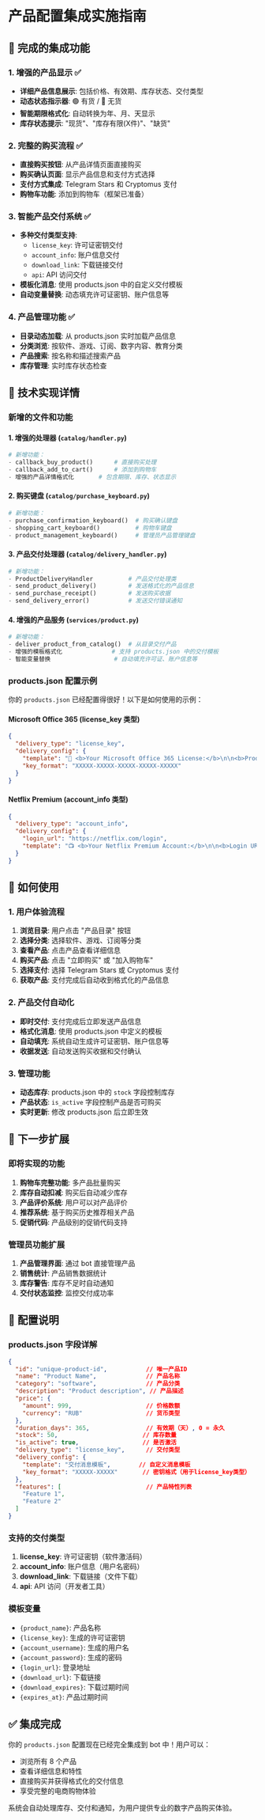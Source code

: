 # 产品配置集成实施指南

## 🎉 完成的集成功能

### 1. 增强的产品显示 ✅
- **详细产品信息展示**: 包括价格、有效期、库存状态、交付类型
- **动态状态指示器**: 🟢 有货 / 🔴 无货
- **智能期限格式化**: 自动转换为年、月、天显示
- **库存状态提示**: "现货"、"库存有限(X件)"、"缺货"

### 2. 完整的购买流程 ✅
- **直接购买按钮**: 从产品详情页面直接购买
- **购买确认页面**: 显示产品信息和支付方式选择
- **支付方式集成**: Telegram Stars 和 Cryptomus 支付
- **购物车功能**: 添加到购物车（框架已准备）

### 3. 智能产品交付系统 ✅
- **多种交付类型支持**:
  - `license_key`: 许可证密钥交付
  - `account_info`: 账户信息交付
  - `download_link`: 下载链接交付
  - `api`: API 访问交付
- **模板化消息**: 使用 products.json 中的自定义交付模板
- **自动变量替换**: 动态填充许可证密钥、账户信息等

### 4. 产品管理功能 ✅
- **目录动态加载**: 从 products.json 实时加载产品信息
- **分类浏览**: 按软件、游戏、订阅、数字内容、教育分类
- **产品搜索**: 按名称和描述搜索产品
- **库存管理**: 实时库存状态检查

## 🔧 技术实现详情

### 新增的文件和功能

#### 1. 增强的处理器 (`catalog/handler.py`)
```python
# 新增功能：
- callback_buy_product()      # 直接购买处理
- callback_add_to_cart()      # 添加到购物车
- 增强的产品详情格式化       # 包含期限、库存、状态显示
```

#### 2. 购买键盘 (`catalog/purchase_keyboard.py`)
```python
# 新增功能：
- purchase_confirmation_keyboard()  # 购买确认键盘
- shopping_cart_keyboard()          # 购物车键盘
- product_management_keyboard()     # 管理员产品管理键盘
```

#### 3. 产品交付处理器 (`catalog/delivery_handler.py`)
```python
# 新增功能：
- ProductDeliveryHandler          # 产品交付处理类
- send_product_delivery()         # 发送格式化的产品信息
- send_purchase_receipt()         # 发送购买收据
- send_delivery_error()           # 发送交付错误通知
```

#### 4. 增强的产品服务 (`services/product.py`)
```python
# 新增功能：
- deliver_product_from_catalog()  # 从目录交付产品
- 增强的模板格式化              # 支持 products.json 中的交付模板
- 智能变量替换                  # 自动填充许可证、账户信息等
```

### products.json 配置示例

你的 `products.json` 已经配置得很好！以下是如何使用的示例：

#### Microsoft Office 365 (license_key 类型)
```json
{
  "delivery_type": "license_key",
  "delivery_config": {
    "template": "🔑 <b>Your Microsoft Office 365 License:</b>\n\n<b>Product:</b> {product_name}\n<b>License Key:</b> <pre>{license_key}</pre>\n\n<b>Activation Instructions:</b>\n1. Go to office.com/setup\n2. Sign in with your Microsoft account\n3. Enter the product key above\n4. Follow the installation instructions\n\n<b>Note:</b> License is valid for 1 year and can only be used once.",
    "key_format": "XXXXX-XXXXX-XXXXX-XXXXX-XXXXX"
  }
}
```

#### Netflix Premium (account_info 类型)
```json
{
  "delivery_type": "account_info",
  "delivery_config": {
    "login_url": "https://netflix.com/login",
    "template": "📺 <b>Your Netflix Premium Account:</b>\n\n<b>Login URL:</b> {login_url}\n<b>Email:</b> {account_username}\n<b>Password:</b> <pre>{account_password}</pre>\n\n<b>Features:</b>\n• 4K Ultra HD streaming\n• 4 simultaneous screens\n• Download on mobile devices\n• No ads\n\n<b>Valid until:</b> {expires_at}\n\n<b>Important:</b> Do not change account settings or password!"
  }
}
```

## 🚀 如何使用

### 1. 用户体验流程
1. **浏览目录**: 用户点击 "产品目录" 按钮
2. **选择分类**: 选择软件、游戏、订阅等分类
3. **查看产品**: 点击产品查看详细信息
4. **购买产品**: 点击 "立即购买" 或 "加入购物车"
5. **选择支付**: 选择 Telegram Stars 或 Cryptomus 支付
6. **获取产品**: 支付完成后自动收到格式化的产品信息

### 2. 产品交付自动化
- **即时交付**: 支付完成后立即发送产品信息
- **格式化消息**: 使用 products.json 中定义的模板
- **自动填充**: 系统自动生成许可证密钥、账户信息等
- **收据发送**: 自动发送购买收据和交付确认

### 3. 管理功能
- **动态库存**: products.json 中的 `stock` 字段控制库存
- **产品状态**: `is_active` 字段控制产品是否可购买
- **实时更新**: 修改 products.json 后立即生效

## 🔮 下一步扩展

### 即将实现的功能
1. **购物车完整功能**: 多产品批量购买
2. **库存自动扣减**: 购买后自动减少库存
3. **产品评价系统**: 用户可以对产品评价
4. **推荐系统**: 基于购买历史推荐相关产品
5. **促销代码**: 产品级别的促销代码支持

### 管理员功能扩展
1. **产品管理界面**: 通过 bot 直接管理产品
2. **销售统计**: 产品销售数据统计
3. **库存警告**: 库存不足时自动通知
4. **交付状态监控**: 监控交付成功率

## 📝 配置说明

### products.json 字段详解

```json
{
  "id": "unique-product-id",           // 唯一产品ID
  "name": "Product Name",              // 产品名称
  "category": "software",              // 产品分类
  "description": "Product description", // 产品描述
  "price": {
    "amount": 999,                     // 价格数额
    "currency": "RUB"                  // 货币类型
  },
  "duration_days": 365,                // 有效期（天）, 0 = 永久
  "stock": 50,                        // 库存数量
  "is_active": true,                  // 是否激活
  "delivery_type": "license_key",      // 交付类型
  "delivery_config": {
    "template": "交付消息模板",        // 自定义消息模板
    "key_format": "XXXXX-XXXXX"       // 密钥格式（用于license_key类型）
  },
  "features": [                        // 产品特性列表
    "Feature 1",
    "Feature 2"
  ]
}
```

### 支持的交付类型

1. **license_key**: 许可证密钥（软件激活码）
2. **account_info**: 账户信息（用户名密码）
3. **download_link**: 下载链接（文件下载）
4. **api**: API 访问（开发者工具）

### 模板变量

- `{product_name}`: 产品名称
- `{license_key}`: 生成的许可证密钥
- `{account_username}`: 生成的用户名
- `{account_password}`: 生成的密码
- `{login_url}`: 登录地址
- `{download_url}`: 下载链接
- `{download_expires}`: 下载过期时间
- `{expires_at}`: 产品过期时间

## ✅ 集成完成

你的 `products.json` 配置现在已经完全集成到 bot 中！用户可以：
- 浏览所有 8 个产品
- 查看详细信息和特性
- 直接购买并获得格式化的交付信息
- 享受完整的电商购物体验

系统会自动处理库存、交付和通知，为用户提供专业的数字产品购买体验。